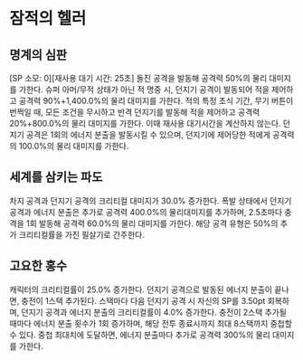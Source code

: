 # 잠적의 헬러

## 명계의 심판

[SP 소모: 0][재사용 대기 시간: 25초] 돌진 공격을 발동해 공격력 50%의 물리 대미지를 가한다. 슈퍼 아머/무적 상태가 아닌 적 명중 시, 던지기 공격이 발동되어 적을 제어하고 공격력 90%+1,400.0%의 물리 대미지를 가한다. 적의 특정 초식 기간, 무기 버튼이 번쩍일 때, 모든 조건을 무시하고 반격 던지기를 발동해 적을 제어하고 공격력 20%+800.0%의 물리 대미지를 가한다. 이때 재사용 대기시간을 계산하지 않는다. 던지기 공격은 1회의 에너지 분출을 발동시킬 수 있으며, 던지기에 제어당한 적에게 공격력의 100.0%의 물리 대미지를 가한다.

## 세계를 삼키는 파도

차지 공격과 던지기 공격의 크리티컬 대미지가 30.0% 증가한다. 폭발 상태에서 던지기 공격과 에너지 분출은 추가로 공격력 400.0%의 물리대미지를 추가하며, 2.5초마다 충격을 1회 발동해 공격력 60.0%의 물리 대미지를 가한다. 해당 공격 유형은 50%의 추가 크리티컬률을 가진 필살기로 간주한다.

## 고요한 홍수

캐릭터의 크리티컬률이 25.0% 증가한다. 던지기 공격으로 발동된 에너지 분출이 끝나면, 충전이 1스택 추가된다. 스택마다 다음 던지기 공격 시 자신의 SP를 3.50pt 회복하며, 던지기 공격과 에너지 분출의 크리티컬률이 4.0% 증가한다. 충전이 2스택 추가될 때마다 에너지 분출 횟수가 1회 증가하며, 해당 전투 종료시까지 최대 8스택까지 중첩할 수 있다. 중첩 최대치에 도달하면, 에너지 분출마다 추가로 공격력 300%의 물리 대미지를 가한다.
